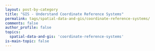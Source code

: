 ```yaml
---
layout: post-by-category
title: "GIS - Understand Coordinate Reference Systems"
permalink: tags/spatial-data-and-gis/coordinate-reference-systems/
comments: false
author_profile: false
topics:
  spatial-data-and-gis: 'coordinate-reference-systems'
is-main-topic: false
---
```

